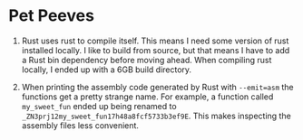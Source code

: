# Pet Peeves

1. Rust uses rust to compile itself. This means I need some version of rust
   installed locally. I like to build from source, but that means I have to add
   a Rust bin dependency before moving ahead. When compiling rust locally, I
   ended up with a 6GB build directory.

2. When printing the assembly code generated by Rust with `--emit=asm`
   the functions get a pretty strange name. For example, a function
   called `my_sweet_fun` ended up being renamed to
   `_ZN3prj12my_sweet_fun17h48a8fcf5733b3ef9E`. This makes inspecting the
   assembly files less convenient.
